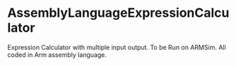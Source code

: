 # AssemblyLanguageExpressionCalculator
Expression Calculator with multiple input output.
To be Run on ARMSim. All coded in Arm assembly language.
